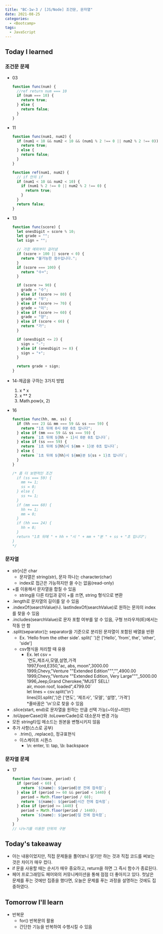 ```yaml
---
title: "BC-1w-3 / [JS/Node] 조건문, 문자열"
date: 2021-08-25
categories:
  - <Bootcamp>
tags:
  - JavaScript
---
```


## Today I learned

### 조건문 문제

- 03

  ```js
  function func(num) {
    //ref return num === 10
    if (num === 10) {
      return true;
    } else {
      return false;
    }
  }
  ```

- 11

  ```js
  function func(num1, num2) {
    if (num1 < 10 && num2 < 10 && (num1 % 2 !== 0 || num2 % 2 !== 0)) {
      return true;
    } else {
      return false;
    }
  }

  function ref(num1, num2) {
    // if 안의 if
    if (num1 < 10 && num2 < 10) {
      if (num1 % 2 !== 0 || num2 % 2 !== 0) {
        return true;
      }
    }
    return false;
  }
  ```

- 13

  ```js
  function func(score) {
    let onesDigit = score % 10;
    let grade = "";
    let sign = "";

    // 가장 예외부터 걸러냄
    if (score > 100 || score < 0) {
      return "불가능한 점수입니다.";
    }
    if (score === 100) {
      return "수+";
    }

    if (score >= 90) {
      grade = "수";
    } else if (score >= 80) {
      grade = "우";
    } else if (score >= 70) {
      grade = "미";
    } else if (score >= 60) {
      grade = "양";
    } else if (score < 60) {
      return "가";
    }

    if (onesDigit <= 2) {
      sign = "-";
    } else if (onesDigit >= 8) {
      sign = "+";
    }

    return grade + sign;
  }
  ```

- 14-제곱을 구하는 3가지 방법

  1. x \* x
  2. x \*\* 2
  3. Math.pow(x, 2)

- 16

  ```js
  function func(hh, mm, ss) {
    if (hh === 23 && mm === 59 && ss === 59) {
      return "1초 뒤에 0시 0분 0초 입니다";
    } else if (mm === 59 && ss === 59) {
      return `1초 뒤에 ${hh + 1}시 0분 0초 입니다`;
    } else if (ss === 59) {
      return `1초 뒤에 ${hh}시 ${mm + 1}분 0초 입니다`;
    } else {
      return `1초 뒤에 ${hh}시 ${mm}분 ${ss + 1}초 입니다`;
    }
  }

  /* 좀 더 보편적인 조건
    if (ss === 59) {
      mm += 1;
      ss = 0;
    } else {
      ss += 1;
    }
    if (mm === 60) {
      hh += 1;
      mm = 0;
    }
    if (hh === 24) {
      hh = 0;
    }
    return "1초 뒤에 " + hh + "시 " + mm + "분 " + ss + "초 입니다";
  }
  */
  ```

### 문자열

- str\[n\]은 char
  - 문자열은 string(str), 문자 하나는 character(char)
  - index로 접근은 가능하지만 쓸 수는 없음(read-only)
- +를 이용해서 문자열을 합칠 수 있음
  - string을 다른 타입과 같이 +를 쓰면, string 형식으로 변환
- .length로 문자열의 길이를 알 수 있음
- .indexOf(searchValue)나. lastIndexOf(searchValue)로 원하는 문자의 index를 찾을 수 있음
- .includes(searchValue)로 문자 포함 여부를 알 수 있음, 구형 브라우저(IE)에서는 작동 안 함
- .split(separator)는 separator을 기준으로 분리된 문자열이 포함된 배열을 반환
  - Ex. 'Hello from the other side'. split(' ')은 \['Hello', 'from', the', 'other', 'side'\]
  - csv형식을 처리할 때 유용
    - Ex. let csv =  
      \`연도,제조사,모델,설명,가격  
      1997,Ford,E350,"ac, abs, moon",3000.00  
      1999,Chevy,"Venture ""Extended Edition""","",4900.00  
      1999,Chevy,"Venture ""Extended Edition, Very Large""",,5000.00  
      1996,Jeep,Grand Cherokee,"MUST SELL!  
      air, moon roof, loaded",4799.00\`  
      let lines = csv.split('\\n')  
      lines\[0\].split(',')은 \['연도', '제조사', '모델', '설명', '가격'\]  
      \*줄바꿈은 '\\n'으로 찾을 수 있음
- .slice(start, end)로 문자열을 원하는 만큼 선택 가능(~이상~미만)
- .toUpperCase()와 .toLowerCade()로 대소문자 변경 가능
- 모든 string타입 메소드는 원본을 변형시키지 않음
- 추가 사항(스스로 공부)
  - .trim(), .replace(), 정규표현식
  - 이스케이프 시퀀스
    - \\n: enter, \\t: tap, \\b: backspace

### 문자열 문제

- 17

  ```js
  function func(name, period) {
    if (period < 60) {
      return `${name}: ${period}분 전에 접속함`;
    } else if (period >= 60 && period < 1440) {
      period = Math.floor(period / 60);
      return `${name}: ${period}시간 전에 접속함`;
    } else if (period >= 1440) {
      period = Math.floor(period / 1440);
      return `${name}: ${period}일 전에 접속함`;
    }
  }
  // 나누기를 이용한 단위의 구분​
  ```

## Today's takeaway

- 아는 내용이었지만, 직접 문제들을 풀어보니 알기만 하는 것과 직접 코드를 써보는 것은 차이가 매우 컸다.
- if 문을 사용할 때는 순서가 매우 중요하고, return을 하면 그 즉시 함수가 종료된다.
- 페어 프로그래밍도 페어와의 커뮤니케이션을 통해 점점 더 좋아지고 있다. 첫날은 문제를 푸는 것에만 집중을 했다면, 오늘은 문제를 푸는 과정을 설명하는 것에도 집중하였다.

## Tomorrow I'll learn

- 반복문
  - for() 반복문의 활용
  - 간단한 기능을 반복하여 수행시킬 수 있음
